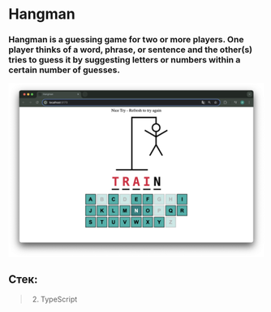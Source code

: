 # Hangman 
### Hangman is a guessing game for two or more players. One player thinks of a word, phrase, or sentence and the other(s) tries to guess it by suggesting letters or numbers within a certain number of guesses.

![image](src/img/prev.png)

## Стек:
>2. TypeScript
